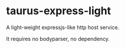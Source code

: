 # taurus-express-light
A light-weight expressjs-like http host service.

It requires no bodyparser, no dependency.
